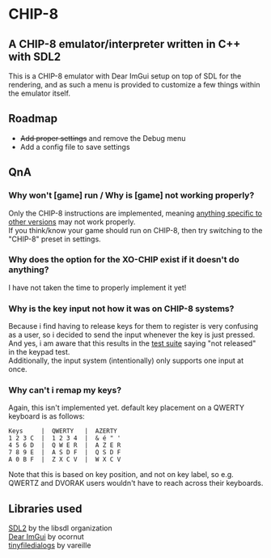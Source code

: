 # CHIP-8
## A CHIP-8 emulator/interpreter written in C++ with SDL2
This is a CHIP-8 emulator with Dear ImGui setup on top of SDL for the rendering, and as such a menu is provided to customize a few things within the emulator itself.
## Roadmap
- ~~Add proper settings~~ and remove the Debug menu
- Add a config file to save settings
## QnA
### Why won't [game] run / Why is [game] not working properly?
Only the CHIP-8 instructions are implemented, meaning [anything specific to other versions](https://games.gulrak.net/cadmium/chip8-opcode-table.html) may not work properly.\
If you think/know your game should run on CHIP-8, then try switching to the "CHIP-8" preset in settings.
### Why does the option for the XO-CHIP exist if it doesn't do anything?
I have not taken the time to properly implement it yet!
### Why is the key input not how it was on CHIP-8 systems?
Because i find having to release keys for them to register is very confusing as a user, so i decided to send the input whenever the key is just pressed.\
 And yes, i am aware that this results in the [test suite](https://github.com/Timendus/chip8-test-suite) saying "not released" in the keypad test.\
  Additionally, the input system (intentionally) only supports one input at once.
### Why can't i remap my keys?
Again, this isn't implemented yet. default key placement on a QWERTY keyboard is as follows:
```
Keys     |  QWERTY   |  AZERTY
1 2 3 C  |  1 2 3 4  |  & é " '
4 5 6 D  |  Q W E R  |  A Z E R
7 8 9 E  |  A S D F  |  Q S D F
A 0 B F  |  Z X C V  |  W X C V
```
Note that this is based on key position, and not on key label, so e.g. QWERTZ and DVORAK users wouldn't have to reach across their keyboards.
## Libraries used
[SDL2](http://libsdl.org/) by the libsdl organization\
[Dear ImGui](https://github.com/ocornut/imgui) by ocornut\
[tinyfiledialogs](https://sourceforge.net/projects/tinyfiledialogs/) by vareille